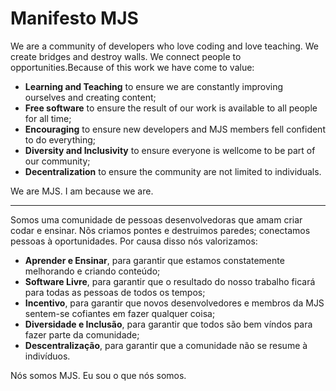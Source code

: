 # Manifesto MJS
We are a community of developers who love coding and love teaching. We create bridges and destroy walls. We connect people to opportunities.Because of this work we have come to value:

- **Learning and Teaching** to ensure we are constantly improving ourselves and creating content;
- **Free software** to ensure the result of our work is available to all people for all time;
- **Encouraging** to ensure new developers and MJS members fell confident to do everything;
- **Diversity and Inclusivity** to ensure everyone is wellcome to be part of our community;
- **Decentralization** to ensure the community are not limited to individuals.

We are MJS.
I am because we are.

---

Somos uma comunidade de pessoas desenvolvedoras que amam criar codar e ensinar. Nõs criamos pontes e destruimos paredes; conectamos pessoas à oportunidades. Por causa disso nós valorizamos:

- **Aprender e Ensinar**, para garantir que estamos constatemente melhorando e criando conteúdo;
- **Software Livre**, para garantir que o resultado do nosso trabalho ficará para todas as pessoas de todos os tempos;
- **Incentivo**, para garantir que novos desenvolvedores e membros da MJS sentem-se cofiantes em fazer qualquer coisa;
- **Diversidade e Inclusão**, para garantir que todos são bem víndos para fazer parte da comunidade;
- **Descentralização**, para garantir que a comunidade não se resume à indivíduos.

Nós somos MJS.
Eu sou o que nós somos.
